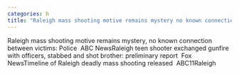 ```yaml
---
categories: h
title: "Raleigh mass shooting motive remains mystery no known connection between victims Police  ABC News"
---
```

Raleigh mass shooting motive remains mystery, no known connection between victims: Police&nbsp;&nbsp;ABC NewsRaleigh teen shooter exchanged gunfire with officers, stabbed and shot brother: preliminary report&nbsp;&nbsp;Fox NewsTimeline of Raleigh deadly mass shooting released&nbsp;&nbsp;ABC11Raleigh